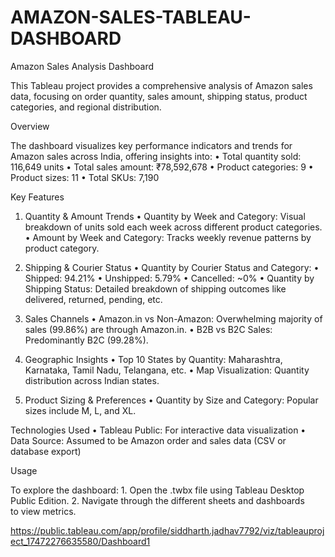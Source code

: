 # AMAZON-SALES-TABLEAU-DASHBOARD
Amazon Sales Analysis Dashboard

This Tableau project provides a comprehensive analysis of Amazon sales data, focusing on order quantity, sales amount, shipping status, product categories, and regional distribution.

Overview

The dashboard visualizes key performance indicators and trends for Amazon sales across India, offering insights into:
	•	Total quantity sold: 116,649 units
	•	Total sales amount: ₹78,592,678
	•	Product categories: 9
	•	Product sizes: 11
	•	Total SKUs: 7,190

Key Features

1. Quantity & Amount Trends
	•	Quantity by Week and Category: Visual breakdown of units sold each week across different product categories.
	•	Amount by Week and Category: Tracks weekly revenue patterns by product category.

2. Shipping & Courier Status
	•	Quantity by Courier Status and Category:
	•	Shipped: 94.21%
	•	Unshipped: 5.79%
	•	Cancelled: ~0%
	•	Quantity by Shipping Status: Detailed breakdown of shipping outcomes like delivered, returned, pending, etc.

3. Sales Channels
	•	Amazon.in vs Non-Amazon: Overwhelming majority of sales (99.86%) are through Amazon.in.
	•	B2B vs B2C Sales: Predominantly B2C (99.28%).

4. Geographic Insights
	•	Top 10 States by Quantity: Maharashtra, Karnataka, Tamil Nadu, Telangana, etc.
	•	Map Visualization: Quantity distribution across Indian states.

5. Product Sizing & Preferences
	•	Quantity by Size and Category: Popular sizes include M, L, and XL.

Technologies Used
	•	Tableau Public: For interactive data visualization
	•	Data Source: Assumed to be Amazon order and sales data (CSV or database export)

Usage

To explore the dashboard:
	1.	Open the .twbx file using Tableau Desktop Public Edition.
	2.	Navigate through the different sheets and dashboards to view metrics.

 https://public.tableau.com/app/profile/siddharth.jadhav7792/viz/tableauproject_17472276635580/Dashboard1
